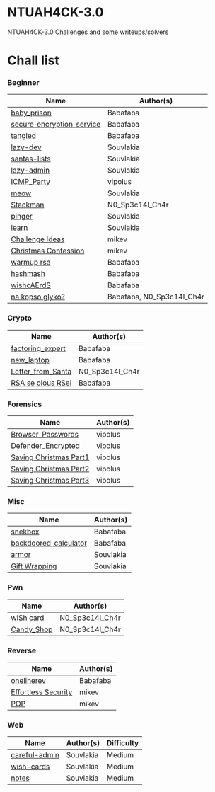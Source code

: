 # NTUAH4CK-3.0
NTUAH4CK-3.0 Challenges and some writeups/solvers


# Chall list

### Beginner

| Name                                                               | Author(s)                 |
| -------------------------                                          | -----------               |
| [baby_prison](./beginner/baby_prison/)                             | Babafaba                  |
| [secure_encryption_service](./beginner/secure_encryption_service/) | Babafaba                  |
| [tangled](./beginner/tangled/)                                     | Babafaba                  |
| [lazy-dev](./beginner/lazy-dev/)                                   | Souvlakia                 |
| [santas-lists](./beginner/santas-lists/)                           | Souvlakia                 |
| [lazy-admin](./beginner/lazy-admin/)                               | Souvlakia                 |
| [ICMP_Party](./beginner/ICMP_Party/)                               | vipolus                   | 
| [meow](./beginner/meow/)                                           | Souvlakia                 | 
| [Stackman](./beginner/Stackman/)                                   | N0_Sp3c14l_Ch4r           | 
| [pinger](./beginner/pinger/)                                       | Souvlakia                 | 
| [learn](./beginner/learn/)                                         | Souvlakia                 | 
| [Challenge Ideas](./beginner/challenge_ideas/)                     | mikev                     | 
| [Christmas Confession](./beginner/christmas_confession/)           | mikev                     | 
| [warmup rsa](./beginner/warmup_rsa/)                               | Babafaba                  | 
| [hashmash](./beginner/hashmash/)                                   | Babafaba                  |
| [wishcAErdS](./beginner/wishcAErdS/)                               | Babafaba                  |
| [na kopso glyko?](./beginner/na_kopso_glyko/)                      | Babafaba, N0_Sp3c14l_Ch4r |

### Crypto

| Name                                             | Author(s)       |
| ------------------                               | -----------     |
| [factoring_expert](./crypto/factoring_expert/)   | Babafaba        |
| [new_laptop](./crypto/new_laptop/)               | Babafaba        |
| [Letter_from_Santa](./crypto/Letter_from_Santa/) | N0_Sp3c14l_Ch4r |
| [RSA se olous RSei](./crypto/RSA_se_olous_RSei/) | Babafaba        |

### Forensics

| Name                                                      | Author(s)   |
| ------------------                                        | ----------- |
| [Browser_Passwords](./forensics/Browser_Passwords/)       | vipolus     |
| [Defender_Encrypted](./forensics/Defender_Encrypted/)     | vipolus     |
| [Saving Christmas Part1](./forensics/Saving_Christmas_1/) | vipolus     |
| [Saving Christmas Part2](./forensics/Saving_Christmas_2/) | vipolus     |
| [Saving Christmas Part3](./forensics/Saving_Christmas_3/) | vipolus     |

### Misc

| Name                                                      | Author(s)  |
| ------------------------                                  | -----------|
| [snekbox](./misc/snekbox/)                                | Babafaba   |
| [backdoored_calculator](./misc/backdoored_calculator/)    | Babafaba   |
| [armor](./misc/armor/)                                    | Souvlakia  |
| [Gift Wrapping](./misc/gift-wrapping)                     | Souvlakia  |

### Pwn

| Name                            | Author(s)       |
| ------------------              | -----------     |
| [wiSh card](./pwn/wiSh_card/)   | N0_Sp3c14l_Ch4r |
| [Candy_Shop](./pwn/Candy_Shop/) | N0_Sp3c14l_Ch4r |

### Reverse

| Name                                                    | Author(s)   |
| ------------------                                      | ----------- |
| [onelinerev](./reverse/onelinerev/)                     | Babafaba    |
| [Effortless Security](./reverse/Effortless%20Security/) | mikev       |
| [POP](./reverse/POP/)                                   | mikev       |


### Web

| Name                                  | Author(s)   | Difficulty |
| ------------------                    | ----------- | ---------- |  
| [careful-admin](./web/careful-admin/) | Souvlakia   | Medium     |
| [wish-cards](./web/wish-cards/)       | Souvlakia   | Medium     |
| [notes](./web/notes/)                 | Souvlakia   | Medium     |

